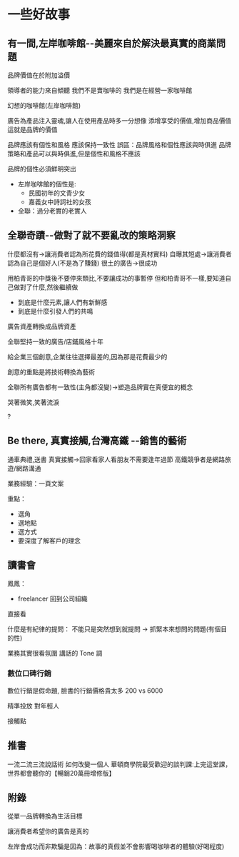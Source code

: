 # 一些好故事

## 有一間,左岸咖啡館--美麗來自於解決最真實的商業問題

品牌價值在於附加溢價

領導者的能力來自傾聽
我們不是賣咖啡的
我們是在經營一家咖啡館

幻想的咖啡館(左岸咖啡館)

廣告為產品注入靈魂,讓人在使用產品時多一分想像
添增享受的價值,增加商品價值
這就是品牌的價值

品牌應該有個性和風格
應該保持一致性
誤區：品牌風格和個性應該與時俱進
品牌策略和產品可以與時俱進,但是個性和風格不應該

品牌的個性必須鮮明突出

- 左岸咖啡館的個性是:
  - 民國初年的文青少女
  - 嘉義女中詩詞社的女孩
- 全聯：過分老實的老實人

## 全聯奇蹟--做對了就不要亂改的策略洞察

什麼都沒有->讓消費者認為所花費的錢值得(都是真材實料)
自曝其短處->讓消費者認為自己是個好人(不是為了賺錢)
很土的廣告->很成功

用柏青哥的中獎後不要停來類比,不要讓成功的事暫停
但和柏青哥不一樣,要知道自己做對了什麼,然後繼續做

- 到底是什麼元素,讓人們有新鮮感
- 到底是什麼引發人們的共鳴

廣告資產轉換成品牌資產

全聯堅持一致的廣告/店鋪風格十年

給企業三個創意,企業往往選擇最差的,因為那是花費最少的

創意的重點是將技術轉換為藝術

全聯所有廣告都有一致性(主角都沒變)->塑造品牌實在真便宜的概念

哭著微笑,笑著流淚

?

## Be there, 真實接觸,台灣高鐵 --銷售的藝術

通車典禮,送書
真實接觸->回家看家人看朋友不需要逢年過節
高鐵競爭者是網路旅遊/網路溝通

業務經驗：一頁文案

重點：

- 選角
- 選地點
- 選方式
- 要深度了解客戶的理念

## 讀書會

鳳鳳：

- freelancer 回到公司組織

直接看

什麼是有紀律的提問：
不能只是突然想到就提問
-> 抓緊本來想問的問題(有個目的性)

業務其實很看氛圍
講話的 Tone 調

### 數位口碑行銷

數位行銷是假命題,
臉書的行銷價格貴太多 200 vs 6000

精準投放
對年輕人

接觸點

## 推書

一流二流三流說話術
如何改變一個人
華頓商學院最受歡迎的談判課:上完這堂課，世界都會聽你的【暢銷20萬冊增修版】

## 附錄

從單一品牌轉換為生活目標

讓消費者希望你的廣告是真的

左岸會成功而非欺騙是因為：故事的真假並不會影響喝咖啡者的體驗(好喝程度)

